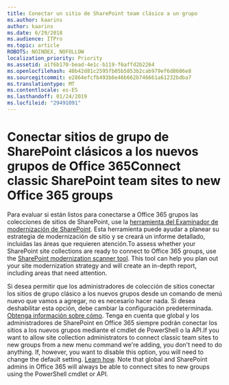 ```yaml
---
title: Conectar un sitio de SharePoint team clásico a un grupo
ms.author: kaarins
author: kaarins
ms.date: 6/29/2018
ms.audience: ITPro
ms.topic: article
ROBOTS: NOINDEX, NOFOLLOW
localization_priority: Priority
ms.assetid: a1f6b170-bead-4e1c-b119-f6affd2b2264
ms.openlocfilehash: 40b42d81c2595fb05b5853b2cab979ef6d8606e8
ms.sourcegitcommit: e2864efcfb493b6e46b662b746661a61232bdba7
ms.translationtype: MT
ms.contentlocale: es-ES
ms.lasthandoff: 01/24/2019
ms.locfileid: "29491091"
---
```

# <a name="connect-classic-sharepoint-team-sites-to-new-office-365-groups"></a><span data-ttu-id="9862e-102">Conectar sitios de grupo de SharePoint clásicos a los nuevos grupos de Office 365</span><span class="sxs-lookup"><span data-stu-id="9862e-102">Connect classic SharePoint team sites to new Office 365 groups</span></span>

<span data-ttu-id="9862e-p101">Para evaluar si están listos para conectarse a Office 365 grupos las colecciones de sitios de SharePoint, use la [herramienta del Examinador de modernización de SharePoint](https://go.microsoft.com/fwlink/?linkid=873066). Esta herramienta puede ayudar a planear su estrategia de modernización de sitio y se creará un informe detallado, incluidas las áreas que requieren atención.</span><span class="sxs-lookup"><span data-stu-id="9862e-p101">To assess whether your SharePoint site collections are ready to connect to Office 365 groups, use the [SharePoint modernization scanner tool](https://go.microsoft.com/fwlink/?linkid=873066). This tool can help you plan out your site modernization strategy and will create an in-depth report, including areas that need attention.</span></span>
  
<span data-ttu-id="9862e-p102">Si desea permitir que los administradores de colección de sitios conectar los sitios de grupo clásico a los nuevos grupos desde un comando de menú nuevo que vamos a agregar, no es necesario hacer nada. Si desea deshabilitar esta opción, debe cambiar la configuración predeterminada. [Obtenga información sobre cómo](https://go.microsoft.com/fwlink/?linkid=2004316). Tenga en cuenta que global y los administradores de SharePoint en Office 365 siempre podrán conectar los sitios a los nuevos grupos mediante el cmdlet de PowerShell o la API.</span><span class="sxs-lookup"><span data-stu-id="9862e-p102">If you want to allow site collection administrators to connect classic team sites to new groups from a new menu command we're adding, you don't need to do anything. If, however, you want to disable this option, you will need to change the default setting. [Learn how](https://go.microsoft.com/fwlink/?linkid=2004316). Note that global and SharePoint admins in Office 365 will always be able to connect sites to new groups using the PowerShell cmdlet or API.</span></span>
  

